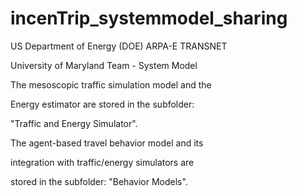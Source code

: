 # incenTrip_systemmodel_sharing

US Department of Energy (DOE) ARPA-E TRANSNET 

University of Maryland Team - System Model

The mesoscopic traffic simulation model and the 

Energy estimator are stored in the subfolder: 

"Traffic and Energy Simulator".

The agent-based travel behavior model and its

integration with traffic/energy simulators are

stored in the subfolder: "Behavior Models".
